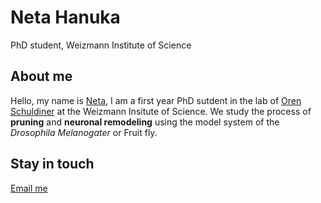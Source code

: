 # Neta Hanuka
PhD student, Weizmann Institute of Science

## About me
Hello, my name is [Neta](https://weizmann.elsevierpure.com/en/persons/neta-hanuka/), I am a first year PhD sutdent in the lab of [Oren Schuldiner](https://www.weizmann.ac.il/mcb/Schuldiner/home) at the Weizmann Insitute of Science. We study the process of **pruning** and **neuronal remodeling** using the model system of the _Drosophila Melanogater_ or Fruit fly.

## Stay in touch
[Email me](malito:neta.hanuka@weizmann.ac.il)
